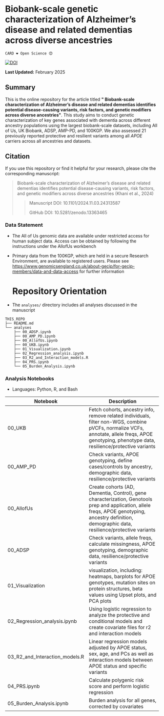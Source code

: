 # Biobank-scale genetic characterization of Alzheimer’s disease and related dementias across diverse ancestries
`CARD ❤️ Open Science 😍`

[![DOI](https://zenodo.org/badge/DOI/10.5281/zenodo.13363465.svg)](https://doi.org/10.5281/zenodo.13363465)

**Last Updated:** February 2025

## Summary
This is the online repository for the article titled **" Biobank-scale characterization of Alzheimer’s disease and related dementias identifies potential disease-causing variants, risk factors, and genetic modifiers across diverse ancestries"**. This study aims to conduct genetic characterization of key genes associated with dementia across different ancestry populations using the largest biobank-scale datasets, including All of Us, UK Biobank, ADSP, AMP-PD, and 100KGP. We also assessed 21 previously reported protective and resilient variants among all *APOE* carriers across all ancestries and datasets.

## Citation
If you use this repository or find it helpful for your research, please cite the corresponding manuscript:

> Biobank-scale characterization of Alzheimer’s disease and related dementias identifies potential disease-causing variants, risk factors, and genetic modifiers across diverse ancestries (Khani et al., 2024)
>> Manuscript DOI: 10.1101/2024.11.03.24313587
>>
>>  GitHub DOI: 10.5281/zenodo.13363465

### Data Statement 
* The All of Us genomic data are available under restricted access for human subject data. Access can be obtained by following the instructions under the AllofUs workbench
* Primary data from the 100KGP, which are held in a secure Research Environment, are available to registered users. Please see https://www.genomicsengland.co.uk/about-gecip/for-gecip-members/data-and-data-access for further information

  # Repository Orientation 
- The `analyses/` directory includes all analyses discussed in the manuscript
  
```
THIS_REPO
├── README.md
└── analyses
    ├── 00_ADSP.ipynb
    ├── 00_AMP_PD.ipynb
    ├── 00_AllofUs.ipynb
    ├── 00_UKB.ipynb
    ├── 01_Visualization.ipynb
    ├── 02_Regression_analysis.ipynb
    ├── 03_R2_and_Interaction_models.R
    ├── 04_PRS.ipynb
    └── 05_Burden_Analysis.ipynb
```

### Analysis Notebooks
* Languages: Python, R, and Bash

 **Notebook** | **Description**                                                                                         |
--------------|---------------------------------------------------------------------------------------------------------|
00_UKB | Fetch cohorts, ancestry info, remove related individuals, filter non-WGS, combine pVCFs, normalize VCFs, annotate, allele freqs, APOE genotyping, phenotype data, resilience/protective variants |
00_AMP_PD    | Check variants, APOE genotyping, define cases/controls by ancestry, demographic data, resilience/protective variants |
00_AllofUs   | Create cohorts (AD, Dementia, Control), gene characterization, Genotools prep and application, allele freqs, APOE genotyping, ancestry definition, demographic data, resilience/protective variants |
00_ADSP      | Check variants, allele freqs, calculate missingness, APOE genotyping, demographic data, resilience/protective variants |
01_Visualization      | visualization, including: heatmaps, barplots for APOE genotypes, mutation sites on protein structures, beta values using Upset plots, and PCA plots |
02_Regression_analysis.ipynb      | Using logistic regression to analyze the protective and conditional models and create covariate files for r2 and interaction models |
03_R2_and_Interaction_models.R      | Linear regression models adjusted by APOE status, sex, age, and PCs as well as interaction models between APOE status and specific variants  |
04_PRS.ipynb     | Calculate polygenic risk score and perform logistic regression  |
05_Burden_Analysis.ipynb      | Burden analysis for all genes, corrected by covariates  |
